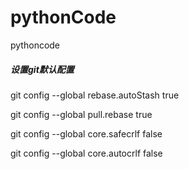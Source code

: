 # pythonCode
pythoncode



##### 设置git默认配置

git config --global rebase.autoStash true

git config --global pull.rebase true

git config --global core.safecrlf false

git config --global core.autocrlf false
